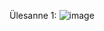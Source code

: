 Ülesanne 1: ![image](https://github.com/user-attachments/assets/0f27e552-c084-46bb-84da-75a48a951fea)


